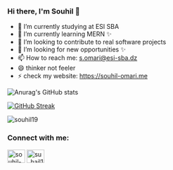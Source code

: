 ### Hi there, I'm Souhil 👋





- 🔭 I’m currently studying at ESI SBA 
- 🌱 I’m currently learning MERN ✨
- 👯 I’m looking to contribute to real software projects
- 🤔 I’m looking for new opportunities ✨
- 📫 How to reach me: s.omari@esi-sba.dz
- 😄 thinker not feeler
- ⚡ check my website: https://souhil-omari.me

![Anurag's GitHub stats](https://github-readme-stats.vercel.app/api?username=Souhil19&show_icons=true&theme=default)

[![GitHub Streak](https://github-readme-streak-stats.herokuapp.com/?user=Souhil19&theme=dark)](https://git.io/streak-stats)

<p align="left"> <img src="https://komarev.com/ghpvc/?username=souhil19&label=Profile%20views&color=0e75b6&style=flat" alt="souhil19" /> </p>

<h3 align="left">Connect with me:</h3>
<p align="left">
<a href="https://linkedin.com/in/souhil-omari-de" target="blank"><img align="center" src="https://raw.githubusercontent.com/rahuldkjain/github-profile-readme-generator/master/src/images/icons/Social/linked-in-alt.svg" alt="souhil-omari-de" height="30" width="40" /></a>
<a href="https://instagram.com/su_hail19" target="blank"><img align="center" src="https://raw.githubusercontent.com/rahuldkjain/github-profile-readme-generator/master/src/images/icons/Social/instagram.svg" alt="su_hail19" height="30" width="40" /></a>
</p>


